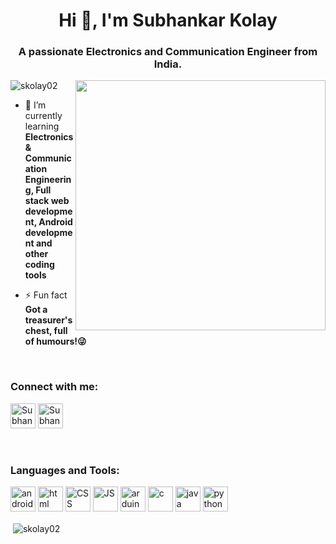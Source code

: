 <h1 align="center">Hi 👋, I'm Subhankar Kolay</h1>
<h3 align="center">A passionate Electronics and Communication Engineer from India.</h3>

<img align="right" width="400" src="https://user-images.githubusercontent.com/55389276/140866485-8fb1c876-9a8f-4d6a-98dc-08c4981eaf70.gif">

<p align="left"> <img src="https://komarev.com/ghpvc/?username=skolay02&label=Profile%20views&color=0e75b6&style=flat" alt="skolay02" /> </p>

- 🌱 I’m currently learning **Electronics & Communication Engineering, Full stack web development, Android development and other coding tools**

- ⚡ Fun fact **Got a treasurer's chest, full of humours!😜**

<br>
<h3 align="left">Connect with me:</h3>
<p align="left">

<!-- Linked In -->
<a href="https://www.linkedin.com/in/subhankar-kolay-b2b725282" target="  " rel="noreferrer"> 
<img src="https://pbs.twimg.com/profile_images/1661161645857710081/6WtDIesg_400x400.png" alt="Subhankar Kolay" height="40"/></a> 

<!-- Fb -->
<a href="https://www.facebook.com/profile.php?id=100071196076444&mibextid=ZbWKwL" target="  " rel="noreferrer"> 
<img src="https://upload.wikimedia.org/wikipedia/commons/thumb/0/05/Facebook_Logo_%282019%29.png/600px-Facebook_Logo_%282019%29.png" alt="Subhankar Kolay" height="40"/></a> 
</p>




<br>
<h3 align="left">Languages and Tools:</h3>
<p align="left"> 

<!-- Android Studio -->
<a href="https://developer.android.com" target="  " rel="noreferrer"> 
<img src="https://upload.wikimedia.org/wikipedia/commons/thumb/c/c1/Android_Studio_icon_%282023%29.svg/1200px-Android_Studio_icon_%282023%29.svg.png" alt="android" height="40"/></a> 

<!-- HTML -->
<a href="https://www.w3schools.com/html/" target="  " rel="noreferrer"> 
<img src="https://upload.wikimedia.org/wikipedia/commons/thumb/6/61/HTML5_logo_and_wordmark.svg/768px-HTML5_logo_and_wordmark.svg.png" alt="html" height="40"/></a> 

<!-- CSS -->
<a href="[https://www.w3schools.com/html/](https://developer.mozilla.org/en-US/docs/Web/CSS)" target="  " rel="noreferrer"> 
<img src="https://upload.wikimedia.org/wikipedia/commons/d/d5/CSS3_logo_and_wordmark.svg" alt="CSS" height="40"/></a> 

<!-- JavaScript -->
<a href="[https://www.w3schools.com/html/](https://developer.mozilla.org/en-US/docs/Web/JavaScript)" target="  " rel="noreferrer"> 
<img src="https://upload.wikimedia.org/wikipedia/commons/6/6a/JavaScript-logo.png" alt="JS" height="40"/></a> 

<!-- Arduino -->
<a href="https://www.arduino.cc/" target="  " rel="noreferrer"> 
<img src="https://cdn.worldvectorlogo.com/logos/arduino-1.svg" alt="arduino" height="40"/></a> 

<!-- C programming -->
<a href="https://www.cprogramming.com/" target="  " rel="noreferrer"> 
<img src="https://upload.wikimedia.org/wikipedia/commons/1/18/C_Programming_Language.svg" alt="c" height="40"/></a> 

<!-- Java -->
<a href="https://www.java.com" target="  " rel="noreferrer"> 
<img src="https://logos-world.net/wp-content/uploads/2022/07/Java-Logo.png" alt="java" height="40"/></a> 

<!-- Python -->
<a href="https://www.python.org" target="  " rel="noreferrer"> 
<img src="https://seeklogo.com/images/P/python-logo-C50EED1930-seeklogo.com.png" alt="python" height="40"/></a> 
</p>

<p>&nbsp;<img align="center" src="https://github-readme-stats.vercel.app/api?username=skolay02&show_icons=true&locale=en" alt="skolay02" /></p>

